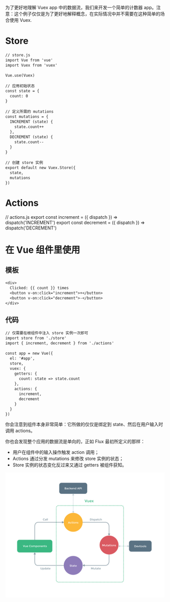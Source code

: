 为了更好地理解 Vuex app 中的数据流，我们来开发一个简单的计数器 app。注意：这个例子仅仅是为了更好地解释概念，在实际情况中并不需要在这种简单的场合使用 Vuex.

# Store

    // store.js
    import Vue from 'vue'
    import Vuex from 'vuex'

    Vue.use(Vuex)

    // 应用初始状态
    const state = {
      count: 0
    }

    // 定义所需的 mutations
    const mutations = {
      INCREMENT (state) {
        state.count++
      },
      DECREMENT (state) {
        state.count--
      }
    }

    // 创建 store 实例
    export default new Vuex.Store({
      state,
      mutations
    })

# Actions

// actions.js
export const increment = ({ dispatch }) => dispatch('INCREMENT')
export const decrement = ({ dispatch }) => dispatch('DECREMENT')

# 在 Vue 组件里使用

## 模板

    <div>
      Clicked: {{ count }} times
      <button v-on:click="increment">+</button>
      <button v-on:click="decrement">-</button>
    </div>

## 代码

    // 仅需要在根组件中注入 store 实例一次即可
    import store from './store'
    import { increment, decrement } from './actions'

    const app = new Vue({
      el: '#app',
      store,
      vuex: {
        getters: {
          count: state => state.count
        },
        actions: {
          increment,
          decrement
        }
      }
    })

你会注意到组件本身非常简单：它所做的仅仅是绑定到 state、然后在用户输入时调用 actions。

你也会发现整个应用的数据流是单向的，正如 Flux 最初所定义的那样：

* 用户在组件中的输入操作触发 action 调用；
* Actions 通过分发 mutations 来修改 store 实例的状态；
* Store 实例的状态变化反过来又通过 getters 被组件获知。

<img src="vuex.png">

